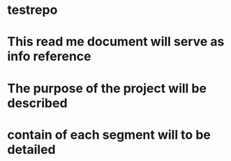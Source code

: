# testrepo
# This read me document will serve as info reference 
# The purpose of the project will be described
# contain of each segment will to be detailed 
